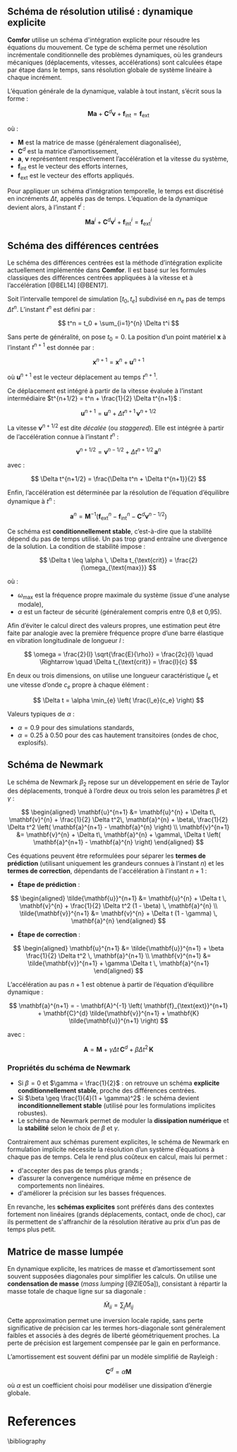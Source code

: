 ## Schéma de résolution utilisé : dynamique explicite

**Comfor** utilise un schéma d'intégration explicite pour résoudre les équations
du mouvement. Ce type de schéma permet une résolution incrémentale
conditionnelle des problèmes dynamiques, où les grandeurs mécaniques
(déplacements, vitesses, accélérations) sont calculées étape par étape dans le
temps, sans résolution globale de système linéaire à chaque incrément.

L’équation générale de la dynamique, valable à tout instant, s’écrit sous la
forme :

$$
\mathbf{M} \mathbf{a} + \mathbf{C}^{d} \mathbf{v} + \mathbf{f}_{\text{int}} =
\mathbf{f}_{\text{ext}}
$$

où :

- $\mathbf{M}$ est la matrice de masse (généralement diagonalisée),
- $\mathbf{C}^d$ est la matrice d’amortissement,
- $\mathbf{a}$, $\mathbf{v}$ représentent respectivement l’accélération et la
  vitesse du système,
- $\mathbf{f}_{\text{int}}$ est le vecteur des efforts internes,
- $\mathbf{f}_{\text{ext}}$ est le vecteur des efforts appliqués.

Pour appliquer un schéma d’intégration temporelle, le temps est discrétisé en
incréments $\Delta t$, appelés pas de temps. L’équation de la dynamique devient
alors, à l’instant $t^i$ :

$$
\mathbf{M} \mathbf{a}^i + \mathbf{C}^d \mathbf{v}^i +
\mathbf{f}_{\text{int}}^i = \mathbf{f}_{\text{ext}}^i
$$

## Schéma des différences centrées

Le schéma des différences centrées est la méthode d’intégration explicite
actuellement implémentée dans **Comfor**. Il est basé sur les formules
classiques des différences centrées appliquées à la vitesse et à l’accélération
[@BEL14] [@BEN17].

Soit l’intervalle temporel de simulation $[t_0, t_e]$ subdivisé en $n_e$ pas de
temps $\Delta t^n$. L’instant $t^n$ est défini par :

$$
t^n = t_0 + \sum_{i=1}^{n} \Delta t^i
$$

Sans perte de généralité, on pose $t_0 = 0$. La position d’un point matériel
$\mathbf{x}$ à l’instant $t^{n+1}$ est donnée par :

$$
\mathbf{x}^{n+1} = \mathbf{x}^n + \mathbf{u}^{n+1}
$$

où $\mathbf{u}^{n+1}$ est le vecteur déplacement au temps $t^{n+1}$.

Ce déplacement est intégré à partir de la vitesse évaluée à l’instant
intermédiaire $t^{n+1/2} = t^n + \frac{1}{2} \Delta t^{n+1}$ :

$$
\mathbf{u}^{n+1} = \mathbf{u}^n + \Delta t^{n+1} \, \mathbf{v}^{n+1/2}
$$

La vitesse $\mathbf{v}^{n+1/2}$ est dite _décalée_ (ou _staggered_). Elle est
intégrée à partir de l’accélération connue à l’instant $t^n$ :

$$
\mathbf{v}^{n+1/2} = \mathbf{v}^{n-1/2} + \Delta t^{n+1/2} \, \mathbf{a}^n
$$

avec :

$$
\Delta t^{n+1/2} = \frac{\Delta t^n + \Delta t^{n+1}}{2}
$$

Enfin, l’accélération est déterminée par la résolution de l’équation d’équilibre
dynamique à $t^n$ :

$$
\mathbf{a}^n = \mathbf{M}^{-1} \left( \mathbf{f}_{\text{ext}}^n -
\mathbf{f}_{\text{int}}^n - \mathbf{C}^d \mathbf{v}^{n-1/2} \right)
$$

Ce schéma est **conditionnellement stable**, c’est-à-dire que la stabilité
dépend du pas de temps utilisé. Un pas trop grand entraîne une divergence de la
solution. La condition de stabilité impose :

$$
\Delta t \leq \alpha \, \Delta t_{\text{crit}} = \frac{2}{\omega_{\text{max}}}
$$

où :

- $\omega_{\text{max}}$ est la fréquence propre maximale du système (issue d'une
  analyse modale),
- $\alpha$ est un facteur de sécurité (généralement compris entre 0,8 et 0,95).

Afin d’éviter le calcul direct des valeurs propres, une estimation peut être
faite par analogie avec la première fréquence propre d’une barre élastique en
vibration longitudinale de longueur $l$ :

$$
\omega = \frac{2}{l} \sqrt{\frac{E}{\rho}} = \frac{2c}{l}
\quad \Rightarrow \quad
\Delta t_{\text{crit}} = \frac{l}{c}
$$

En deux ou trois dimensions, on utilise une longueur caractéristique $l_e$ et
une vitesse d’onde $c_e$ propre à chaque élément :

$$
\Delta t = \alpha \min_{e} \left( \frac{l_e}{c_e} \right)
$$

Valeurs typiques de $\alpha$ :

- $\alpha = 0.9$ pour des simulations standards,
- $\alpha = 0.25$ à $0.50$ pour des cas hautement transitoires (ondes de choc,
  explosifs).

## Schéma de Newmark

Le schéma de Newmark $\beta_2$ repose sur un développement en série de Taylor
des déplacements, tronqué à l’ordre deux ou trois selon les paramètres $\beta$
et $\gamma$ :

$$
\begin{aligned}
\mathbf{u}^{n+1} &= \mathbf{u}^{n} + \Delta t\,
\mathbf{v}^{n} + \frac{1}{2} \Delta t^2\, \mathbf{a}^{n} + \beta\, \frac{1}{2}
\Delta t^2 \left( \mathbf{a}^{n+1} - \mathbf{a}^{n} \right) \\
\mathbf{v}^{n+1} &= \mathbf{v}^{n} + \Delta t\,
\mathbf{a}^{n} + \gamma\, \Delta t \left(
\mathbf{a}^{n+1} - \mathbf{a}^{n} \right)
\end{aligned}
$$

Ces équations peuvent être reformulées pour séparer les **termes de prédiction**
(utilisant uniquement les grandeurs connues à l’instant $n$) et les **termes de
correction**, dépendants de l'accélération à l'instant $n+1$ :

- **Étape de prédiction** :

$$
\begin{aligned}
\tilde{\mathbf{u}}^{n+1} &= \mathbf{u}^{n} + \Delta t \,
\mathbf{v}^{n} + \frac{1}{2} \Delta t^2 (1 - \beta) \, \mathbf{a}^{n} \\
\tilde{\mathbf{v}}^{n+1} &= \mathbf{v}^{n} + \Delta t (1 - \gamma) \, \mathbf{a}^{n}
\end{aligned}
$$

- **Étape de correction** :

$$
\begin{aligned}
\mathbf{u}^{n+1} &= \tilde{\mathbf{u}}^{n+1} + \beta
\frac{1}{2} \Delta t^2 \, \mathbf{a}^{n+1} \\
\mathbf{v}^{n+1} &= \tilde{\mathbf{v}}^{n+1} + \gamma \Delta t \, \mathbf{a}^{n+1}
\end{aligned}
$$

L’accélération au pas $n+1$ est obtenue à partir de l’équation d’équilibre dynamique :

$$
\mathbf{a}^{n+1} = - \mathbf{A}^{-1} \left( \mathbf{f}_{\text{ext}}^{n+1} +
\mathbf{C}^{d} \tilde{\mathbf{v}}^{n+1} + \mathbf{K} \tilde{\mathbf{u}}^{n+1} \right)
$$

avec :

$$
\mathbf{A} = \mathbf{M} + \gamma \Delta t \, \mathbf{C}^{d} + \beta \Delta t^2 \, \mathbf{K}
$$

### Propriétés du schéma de Newmark

- Si $\beta = 0$ et $\gamma = \frac{1}{2}$ : on retrouve un schéma **explicite
  conditionnellement stable**, proche des différences centrées.
- Si $\beta \geq \frac{1}{4}(1 + \gamma)^2$ : le schéma devient
  **inconditionnellement stable** (utilisé pour les formulations implicites
  robustes).
- Le schéma de Newmark permet de moduler la **dissipation numérique** et la
  **stabilité** selon le choix de $\beta$ et $\gamma$.

Contrairement aux schémas purement explicites, le schéma de Newmark en
formulation implicite nécessite la résolution d’un système d’équations à chaque
pas de temps. Cela le rend plus coûteux en calcul, mais lui permet :

- d'accepter des pas de temps plus grands ;
- d’assurer la convergence numérique même en présence de comportements non
  linéaires.
- d'améliorer la précision sur les basses fréquences.

En revanche, les **schémas explicites** sont préférés dans des contextes
fortement non linéaires (grands déplacements, contact, onde de choc), car ils
permettent de s'affranchir de la résolution itérative au prix d’un pas de temps
plus petit.

## Matrice de masse lumpée

En dynamique explicite, les matrices de masse et d’amortissement sont souvent
supposées diagonales pour simplifier les calculs. On utilise une **condensation
de masse** (_mass lumping_ [@ZIE05a]), consistant à répartir la masse totale de
chaque ligne sur sa diagonale :

$$
\tilde{M}_{ii} = \sum_j M_{ij}
$$

Cette approximation permet une inversion locale rapide, sans perte significative
de précision car les termes hors-diagonale sont généralement faibles et associés
à des degrés de liberté géométriquement proches. La perte de précision est
largement compensée par le gain en performance.

L’amortissement est souvent défini par un modèle simplifié de Rayleigh :

$$
\mathbf{C}^{d} = \alpha \mathbf{M}
$$

où $\alpha$ est un coefficient choisi pour modéliser une dissipation d’énergie
globale.

# References

\bibliography
